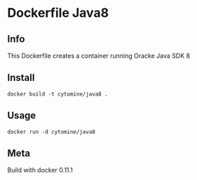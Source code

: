 # Dockerfile Java8

## Info

This Dockerfile creates a container running Oracke Java SDK 8

## Install

`docker build -t cytomine/java8 .`

## Usage

`docker run -d cytomine/java8`

## Meta

Build with docker 0.11.1
